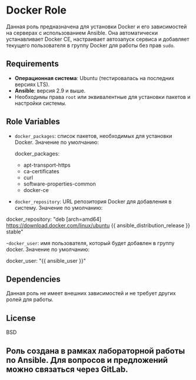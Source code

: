 Docker Role
=========

Данная роль предназначена для установки Docker и его зависимостей на серверах с использованием Ansible. Она автоматически устанавливает Docker CE, настраивает автозапуск сервиса и добавляет текущего пользователя в группу Docker для работы без прав `sudo`.

Requirements
------------

- **Операционная система**: Ubuntu (тестировалась на последних версиях LTS).
- **Ansible**: версия 2.9 и выше.
- Необходимы права `root` или эквивалентные для установки пакетов и настройки системы.

Role Variables
--------------

- `docker_packages`: список пакетов, необходимых для установки Docker. Значение по умолчанию:

  docker_packages:
    - apt-transport-https
    - ca-certificates
    - curl
    - software-properties-common
    - docker-ce
  
- `docker_repository`: URL репозитория Docker для добавления в систему. Значение по умолчанию:

docker_repository: "deb [arch=amd64] https://download.docker.com/linux/ubuntu {{ ansible_distribution_release }} stable"


-`docker_user`: имя пользователя, который будет добавлен в группу docker. Значение по умолчанию:

docker_user: "{{ ansible_user }}"



Dependencies
------------

Данная роль не имеет внешних зависимостей и не требует других ролей для работы.


License
-------

BSD

Роль создана в рамках лабораторной работы по Ansible. Для вопросов и предложений можно связаться через GitLab.
------------------




